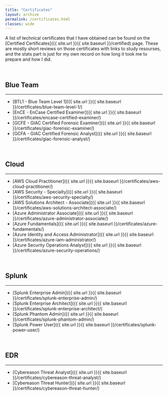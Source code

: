 ```yaml
---
title: "Certificates"
layout: archive
permalink: /certificates.html
classes: wide
---
```


A list of technical certificates that I have obtained can be found on the [Certified Certificates]({{ site.url }}{{ site.baseurl }}/certified) page. These are mostly short reviews on those certificates with links to study resourses, and the stats part is just for my own record on how long it took me to prepare and how I did.

<br>

## Blue Team
---
- [BTL1 - Blue Team Level 1]({{ site.url }}{{ site.baseurl }}/certificates/blue-team-level-1/)
- [EnCE - EnCase Certified Examiner]({{ site.url }}{{ site.baseurl }}/certificates/encase-certified-examiner/)
- [GCFE - GIAC Certified Forensic Examiner]({{ site.url }}{{ site.baseurl }}/certificates/giac-forensic-examiner/)
- [GCFA - GIAC Certified Forensic Analyst]({{ site.url }}{{ site.baseurl }}/certificates/giac-forensic-analyst/)

<br>

## Cloud
---
- [AWS Cloud Practitioner]({{ site.url }}{{ site.baseurl }}/certificates/aws-cloud-practitioner/)
- [AWS Security - Specialty]({{ site.url }}{{ site.baseurl }}/certificates/aws-security-specialty/)
- [AWS Solutions Architect - Associate]({{ site.url }}{{ site.baseurl }}/certificates/aws-solutions-architect-associate/)
- [Azure Administrator Associate]({{ site.url }}{{ site.baseurl }}/certificates/azure-administrator-associate/)
- [Azure Fundamentals]({{ site.url }}{{ site.baseurl }}/certificates/azure-fundamentals/)
- [Azure Identity and Access Administrator]({{ site.url }}{{ site.baseurl }}/certificates/azure-iam-administrator/)
- [Azure Security Operations Analyst]({{ site.url }}{{ site.baseurl }}/certificates/azure-security-operations/)

<br>

## Splunk
---
- [Splunk Enterprise Admin]({{ site.url }}{{ site.baseurl }}/certificates/splunk-enterprise-admin/)
- [Splunk Enterprise Architect]({{ site.url }}{{ site.baseurl }}/certificates/splunk-enterprise-architect/)
- [Splunk Phantom Admin]({{ site.url }}{{ site.baseurl }}/certificates/splunk-phantom-admin/)
- [Splunk Power User]({{ site.url }}{{ site.baseurl }}/certificates/splunk-power-user/)

<br>

## EDR
---
- [Cybereason Threat Analyst]({{ site.url }}{{ site.baseurl }}/certificates/cybereason-threat-analyst/)
- [Cybereason Threat Hunter]({{ site.url }}{{ site.baseurl }}/certificates/cybereason-threat-hunter/)

<br>
